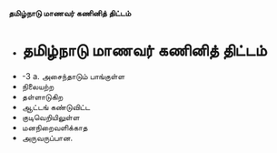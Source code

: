 **தமிழ்நாடு மாணவர் கணினித் திட்டம்**
- # தமிழ்நாடு மாணவர் கணினித் திட்டம்
- -3 a. அசைந்தாடும் பாங்குள்ள
- நிலையற்ற
- தள்ளாடுகிற
- ஆட்டங் கண்டுவிட்ட
- குடிவெறியிலுள்ள
- மனநிறைவளிக்காத
- அருவருப்பான.


